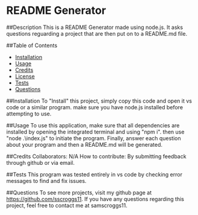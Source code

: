 # README Generator

  

  ##Description
  This is a README Generator made using node.js. It asks questions reguarding a project that are then put on to a README.md file.

  ##Table of Contents
  - [Installation](#installation)
  - [Usage](#usage)
  - [Credits](#credits)
  - [License](#license)
  - [Tests](#tests)
  - [Questions](#questions)

  ##Installation
  To "Install" this project, simply copy this code and open it vs code or a similar program. make sure you have node.js installed before attempting to use.

  ##Usage
  To use this application, make sure that all dependencies are installed by opening the integrated terminal and using "npm i". then use "node .\index.js" to initiate the program. Finally, answer each question about your program and then a README.md will be generated.

  ##Credits
  Collaborators: N/A
  How to contribute: By submitting feedback through github or via email.

  

  ##Tests
  This program was tested entirely in vs code by checking error messages to find and fix issues.

  ##Questions
  To see more projects, visit my github page at https://github.com/sscroggs11. If you have any questions regarding this project, feel free to contact me at samscroggs11.
